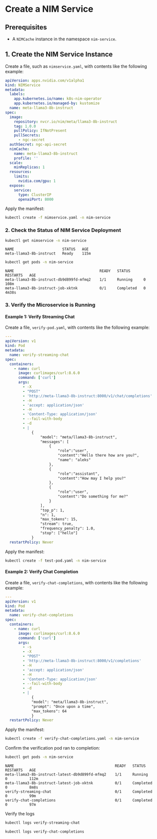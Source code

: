 <!--
  SPDX-FileCopyrightText: Copyright (c) 2024 NVIDIA CORPORATION & AFFILIATES. All rights reserved.
  SPDX-License-Identifier: Apache-2.0
-->

# Create a NIM Service

## Prerequisites

* A `NIMCache` instance in the namespace `nim-service`.

## 1. Create the NIM Service Instance

Create a file, such as `nimservice.yaml`, with contents like the following example:

```yaml
apiVersion: apps.nvidia.com/v1alpha1
kind: NIMService
metadata:
  labels:
    app.kubernetes.io/name: k8s-nim-operator
    app.kubernetes.io/managed-by: kustomize
  name: meta-llama3-8b-instruct
spec:
  image:
    repository: nvcr.io/nim/meta/llama3-8b-instruct
    tag: 1.0.0
    pullPolicy: IfNotPresent
    pullSecrets:
      - ngc-secret
  authSecret: ngc-api-secret
  nimCache:
    name: meta-llama3-8b-instruct
    profile: ''
  scale:
    minReplicas: 1
  resources:
    limits:
      nvidia.com/gpu: 1
  expose:
    service:
      type: ClusterIP
      openaiPort: 8000
```

Apply the manifest:

```sh
kubectl create -f nimservice.yaml -n nim-service
```

### 2. Check the Status of NIM Service Deployment

```sh
kubectl get nimservice -n nim-service
```

```output
NAME                      STATUS   AGE
meta-llama3-8b-instruct   Ready    115m
```

```sh
kubectl get pods -n nim-service
```

```output
NAME                                       READY   STATUS      RESTARTS   AGE
meta-llama3-8b-instruct-db9d899fd-mfmq2    1/1     Running     0          108m
meta-llama3-8b-instruct-job-xktnk          0/1     Completed   0          4m38s
```

### 3. Verify the Microservice is Running

#### Example 1: Verify Streaming Chat

Create a file, `verify-pod.yaml`, with contents like the following example:

```yaml
---
apiVersion: v1
kind: Pod
metadata:
  name: verify-streaming-chat
spec:
  containers:
    - name: curl
      image: curlimages/curl:8.6.0
      command: ['curl']
      args:
        - -X
        - "POST"
        - 'http://meta-llama3-8b-instruct:8000/v1/chat/completions'
        - -H
        - 'accept: application/json'
        - -H
        - 'Content-Type: application/json'
        - --fail-with-body
        - -d
        - |
            {
                "model": "meta/llama3-8b-instruct",
                "messages": [
                    {
                        "role":"user",
                        "content":"Hello there how are you?",
                        "name": "aleks"
                    },
                    {
                        "role":"assistant",
                        "content":"How may I help you?"
                    },
                    {
                        "role":"user",
                        "content":"Do something for me?"
                    }
                ],
                "top_p": 1,
                "n": 1,
                "max_tokens": 15,
                "stream": true,
                "frequency_penalty": 1.0,
                "stop": ["hello"]
            }
  restartPolicy: Never
```

Apply the manifest:

```sh
kubectl create -f test-pod.yaml -n nim-service
```

#### Example 2: Verify Chat Completion

Create a file, `verify-chat-completions`, with contents like the following example:

```yaml
---
apiVersion: v1
kind: Pod
metadata:
  name: verify-chat-completions
spec:
  containers:
    - name: curl
      image: curlimages/curl:8.6.0
      command: ['curl']
      args:
        - -s
        - -X
        - "POST"
        - 'http://meta-llama3-8b-instruct:8000/v1/completions'
        - -H
        - 'accept: application/json'
        - -H
        - 'Content-Type: application/json'
        - --fail-with-body
        - -d
        - |
            {
            "model": "meta/llama3-8b-instruct",
            "prompt": "Once upon a time",
            "max_tokens": 64
            }
  restartPolicy: Never
```

Apply the manifest:

```sh
kubectl create -f verify-chat-completions.yaml -n nim-service
```

Confirm the verification pod ran to completion:

```sh
kubectl get pods -n nim-service
```

```console
NAME                                              READY   STATUS      RESTARTS   AGE
meta-llama3-8b-instruct-latest-db9d899fd-mfmq2    1/1     Running     0          112m
meta-llama3-8b-instruct-latest-job-xktnk          0/1     Completed   0          8m8s
verify-streaming-chat                             0/1     Completed   0          99m
verify-chat-completions                           0/1     Completed   0          97m
```
Verify the logs 

```sh
kubectl logs verify-streaming-chat
```

```sh
kubectl logs verify-chat-completions 
```
